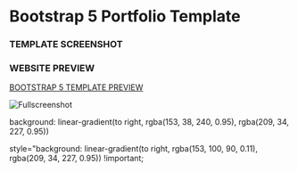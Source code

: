 # Bootstrap 5 Portfolio Template

### TEMPLATE SCREENSHOT

### WEBSITE PREVIEW

[BOOTSTRAP 5 TEMPLATE PREVIEW ](https://bootstrap-5-website.netlify.app/)

![Fullscreenshot](https://user-images.githubusercontent.com/11283502/116909562-0c139000-ac4d-11eb-8ae0-26b6d790981e.jpg)

background: linear-gradient(to right, rgba(153, 38, 240, 0.95), rgba(209, 34, 227, 0.95))

style="background: linear-gradient(to right, rgba(153, 100, 90, 0.11), rgba(209, 34, 227, 0.95)) !important;
